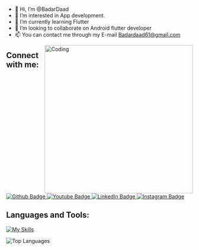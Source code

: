 - 👋 Hi, I’m @BadarDaad
- 👀 I’m interested in App development.
- 🌱 I’m currently learning Flutter
- 💞️ I’m looking to collaborate on Android flutter developer
- 📫 You can contact me through my E-mail Badardaad61@gmail.com

<img align="right" alt="Coding" width="400" src="https://media.tenor.com/rePDfDWO3XoAAAAd/hacking.gif">

## Connect with me:

<div id="badges">
  <a href="https://github.com/badardaad/">
    <img src="https://img.shields.io/badge/Github-white?style=for-the-badge&logo=Github&logoColor=black" alt="Github Badge"/>
  </a>
  <a href="https://www.youtube.com/@badardaad">
    <img src="https://img.shields.io/badge/YouTube-red?style=for-the-badge&logo=youtube&logoColor=white" alt="Youtube Badge"/>
  </a>
<a href="https://www.linkedin.com/in/badardad">
  <img src="https://img.shields.io/badge/LinkedIn-blue?style=for-the-badge&logo=linkedin&logoColor=white" alt="LinkedIn Badge" />
</a>
<a href="https://www.instagram.com/badardaad">
    <img src="https://img.shields.io/badge/Instagram-purple?style=for-the-badge&logo=instagram&logoColor=white" alt="Instagram Badge"/>
</a>

<br />

## Languages and Tools:

<div>
<p>
</p>
</div>

[![My Skills](https://skillicons.dev/icons?i=flutter,dart,firebase,html,css,js,figma,ai,ps,xd&perline=5)](https://skillicons.dev)

![Top Languages](https://github-readme-stats.vercel.app/api/top-langs?username=badardaad&show_icons=true&locale=en&layout=compact)
